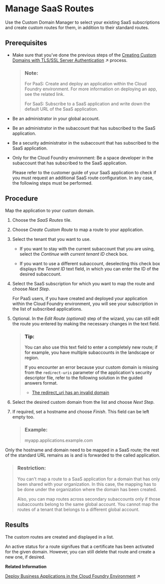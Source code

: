 <!-- loio7ad1e85b1cc54366b98c69164731a54d -->

# Manage SaaS Routes

Use the Custom Domain Manager to select your existing SaaS subscriptions and create custom routes for them, in addition to their standard routes.



<a name="loio7ad1e85b1cc54366b98c69164731a54d__prereq_sfy_vww_jjb"/>

## Prerequisites

-   Make sure that you’ve done the previous steps of the [Creating Custom Domains with TLS/SSL Server Authentication](https://help.sap.com/viewer/74af813c7ee2457cb5eddca0cc70a0c1/Cloud/en-US/afeb1e77fc2f4365803049e9407449eb.html "Using custom domains with server authentication lets you establish secure communication between clients and your application.") :arrow_upper_right: process.

    > ### Note:  
    > For PaaS: Create and deploy an application within the Cloud Foundry environment. For more information on deploying an app, see the related link.
    > 
    > For SaaS: Subscribe to a SaaS application and write down the default URL of the SaaS application.

-   Be an administrator in your global account.

-   Be an administrator in the subaccount that has subscribed to the SaaS application.

-   Be a security administrator in the subaccount that has subscribed to the SaaS application.

-   Only for the Cloud Foundry environment: Be a space developer in the subaccount that has subscribed to the SaaS application.

    Please refer to the customer guide of your SaaS application to check if you must request an additional SaaS route configuration. In any case, the following steps must be performed.




<a name="loio7ad1e85b1cc54366b98c69164731a54d__steps_jxs_5fy_4pb"/>

## Procedure

Map the application to your custom domain.

1.  Choose the *SaaS Routes* tile.

2.  Choose *Create Custom Route* to map a route to your application.

3.  Select the tenant that you want to use.

    -   If you want to stay with the current subaccount that you are using, select the *Continue with current tenant ID* check box.

    -   If you want to use a different subaccount, deselecting this check box displays the *Tenant ID* text field, in which you can enter the ID of the desired subaccount.

4.  Select the SaaS subscription for which you want to map the route and choose *Next Step*.

    For PaaS users, if you have created and deployed your application within the Cloud Foundry environment, you will see your subscription in the list of subscribed applications.

5.  Optional. In the *Edit Route \(optional\)* step of the wizard, you can still edit the route you entered by making the necessary changes in the text field.

    > ### Tip:  
    > You can also use this text field to enter a completely new route; if for example, you have multiple subaccounts in the landscape or region.
    > 
    > If you encounter an error because your custom domain is missing from the `redirect-uris` parameter of the application's security descriptor file, refer to the following solution in the guided answers format.
    > 
    > -   [The redirect\_uri has an invalid domain](https://ga.support.sap.com/dtp/viewer/index.html#/tree/2437/actions/32393:44353)

6.  Select the desired custom domain from the list and choose *Next Step*.

7.  If required, set a hostname and choose *Finish*. This field can be left empty too.

    > ### Example:  
    > myapp.applications.example.com


Only the hostname and domain need to be mapped in a SaaS route; the rest of the standard URL remains as is and is forwarded to the called application.

> ### Restriction:  
> You can't map a route to a SaaS application for a domain that has only been shared with your organization. In this case, the mapping has to be done under the organization where the domain has been created.
> 
> Also, you can map routes across secondary subaccounts only if those subaccounts belong to the same global account. You cannot map the routes of a tenant that belongs to a different global account.



<a name="loio7ad1e85b1cc54366b98c69164731a54d__result_ajs_djy_4pb"/>

## Results

The custom routes are created and displayed in a list.

An active status for a route signifues that a certificate has been activated for the given domain. However, you can still delete that route and create a new one, if desired.

**Related Information**  


[Deploy Business Applications in the Cloud Foundry Environment](https://help.sap.com/viewer/65de2977205c403bbc107264b8eccf4b/Cloud/en-US/4946ea5421374924963ce8575a5f3d05.html "When an application for the Cloud Foundry environment resides in a folder on your local machine, you can deploy it and start it by executing the command line interface (CLI) command push. To deploy business applications bundled in a multitarget application archive, you have to use the command deploy-mta.") :arrow_upper_right:

